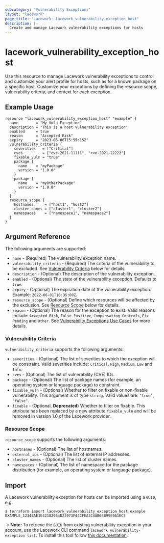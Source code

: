 ```yaml
---
subcategory: "Vulnerability Exceptions"
layout: "lacework"
page_title: "Lacework: lacework_vulnerability_exception_host"
description: |-
  Create and manage Lacework vulnerability exceptions for hosts
---
```


# lacework\_vulnerability\_exception\_host

Use this resource to manage Lacework vulnerability exceptions to control and customize your alert
profile for hosts, such as for a known package on a specific host. Customize your exceptions by
defining the resource scope, vulnerability criteria, and context for each exception.

## Example Usage

```hcl
resource "lacework_vulnerability_exception_host" "example" {
  name        = "My Vuln Exception"
  description = "This is a host vulnerability exception"
  enabled     = true
  reason      = "Accepted Risk"
  expiry      = "2023-06-06T15:55:15Z"
  vulnerability_criteria {
    severities   = ["Critical"]
    cves         = ["cve-2021-11111", "cve-2021-22222"]
    fixable_vuln = "true"
    package {
      name    = "myPackage"
      version = "1.0.0"
    }
    package {
      name    = "myOtherPackage"
      version = "1.0.0"
    }
  }
  resource_scope {
    hostnames     = ["host1", "host2"]
    cluster_names = ["cluster1", "cluster2"]
    namespaces    = ["namespace1", "namespace2"]
  } 
}
```

## Argument Reference

The following arguments are supported:

* `name` - (Required) The vulnerability exception name.
* `vulnerability_criteria` - (Required) The criteria of the vulnerability to be excluded.
  See [Vulnerability Criteria](#vulnerability-criteria) below for details.
* `description` - (Optional) The description of the vulnerability exception.
* `enabled` - (Optional) The state of the vulnerability exception. Defaults to `true`.
* `expiry` - (Optional) The expiration date of the vulnerability exception. Example: `2022-06-01T16:35:00Z`.
* `resource_scope` - (Optional) Define which resources will be affected by the exclusion. See
  [Resource Scope](#resource-scope) below for details.
* `reason` - (Optional) The reason for the exception to exist. Valid reasons include: `Accepted Risk`,
  `False Positive`, `Compensating Controls`, `Fix Pending` and `Other`. See
  [Vulnerability Exceptions Use Cases](https://docs.lacework.com/console/vulnerability-exceptions-overview)
  for more details.

### Vulnerability Criteria

`vulnerability_criteria` supports the following arguments:

* `severities` - (Optional) The list of severities to which the exception will be constraint. Valid severities
  include: `Critical`, `High`, `Medium`, `Low` and `Info`.
* `cves` - (Optional) The list of vulnerability (CVE) IDs.
* `package` - (Optional) The list of package names (for example, an operating system or language package) to constraint.
* `fixable_vuln` - (Optional) Whether to filter on fixable or non-fixable vulnerability. This argument is of type
  `string`. Valid values are: `"true"`, `"false"`.
* `fixable` - (Optional, **Deprecated**) Whether to filter on fixable. This attribute has been replaced by a new
  attribute `fixable_vuln` and will be removed in version 1.0 of the Lacework provider.

### Resource Scope

`resource_scope` supports the following arguments:

* `hostnames` - (Optional) The list of hostnames.
* `external_ips` - (Optional) The list of external IP addresses.
* `cluster_names` - (Optional) The list of cluster names.
* `namespaces` - (Optional) The list of namespace for the package distribution (for example, an operating system or
  language package).

## Import

A Lacework vulnerability exception for hosts can be imported using a `GUID`, e.g.

```
$ terraform import lacework_vulnerability_exception_host.example EXAMPLE_1234BAE1E42182964D23973F44CFEA3C4AB63B99E9A1EC5
```
-> **Note:** To retrieve the `GUID` from existing vulnerability exception in your account, use
the Lacework CLI command `lacework vulnerability-exception list`. To install this tool follow
[this documentation](https://docs.lacework.com/cli/).
